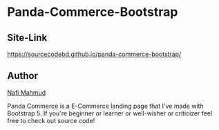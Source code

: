 # Panda-Commerce-Bootstrap
## Site-Link
https://sourcecodebd.github.io/panda-commerce-bootstrap/

## Author 
[Nafi Mahmud][author]

[author]: https://sourcecodebd.github.io/nafi.com/
Panda Commerce is a E-Commerce landing page that I've made with Bootstrap 5. If you're beginner or learner or well-wisher or criticizer feel free to check out source code!

